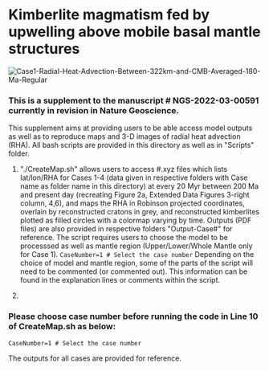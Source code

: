 # Kimberlite magmatism fed by upwelling above mobile basal mantle structures



![Case1-Radial-Heat-Advection-Between-322km-and-CMB-Averaged-180-Ma-Regular](https://user-images.githubusercontent.com/10364530/227427540-a05fb899-b3b5-4df8-925d-ebf5fe7a36f3.png)


### This is a supplement to the manuscript # NGS-2022-03-00591 currently in revision in Nature Geoscience.
 
This supplement aims at providing users to be able access model outputs as well as to reproduce maps and 3-D images of radial heat advection (RHA). All bash scripts are provided in this directory as well as in "Scripts" folder.

1. "./CreateMap.sh" allows users to access #.xyz files which lists lat/lon/RHA for Cases 1-4 (data given in respective folders with Case name as folder name in this directory) at every 20 Myr between 200 Ma and present day (recreating Figure 2a, Extended Data Figures 3-right column, 4,6), and maps the RHA in Robinson projected coordinates, overlain by reconstructed cratons in grey, and reconstructed kimberlites plotted as filled circles with a colormap varying by time. Outputs (PDF files) are also provided in respective folders "Output-Case#" for reference. The script requires users to choose the model to be processsed as well as mantle region (Upper/Lower/Whole Mantle only for Case 1). ``` CaseNumber=1 # Select the case number ``` Depending on the choice of model and mantle region, some of the parts of the script will need to be commented (or commented out). This information can be found in the explanation lines or comments within the script.

2. 
### Please choose case number before running the code in Line 10 of CreateMap.sh as below:

``` CaseNumber=1 # Select the case number ```

The outputs for all cases are provided for reference.


